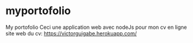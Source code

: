 # myportofolio
My portofolio
Ceci une application web avec nodeJs pour mon cv en ligne
site web du cv: https://victorguigabe.herokuapp.com/ 

